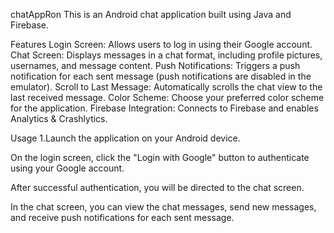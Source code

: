 chatAppRon
This is an Android chat application built using Java and Firebase.

Features
Login Screen: Allows users to log in using their Google account.
Chat Screen: Displays messages in a chat format, including profile pictures, usernames, and message content.
Push Notifications: Triggers a push notification for each sent message (push notifications are disabled in the emulator).
Scroll to Last Message: Automatically scrolls the chat view to the last received message.
Color Scheme: Choose your preferred color scheme for the application.
Firebase Integration: Connects to Firebase and enables Analytics & Crashlytics.


Usage
1.Launch the application on your Android device.

On the login screen, click the "Login with Google" button to authenticate using your Google account.

After successful authentication, you will be directed to the chat screen.

In the chat screen, you can view the chat messages, send new messages, and receive push notifications for each sent message.